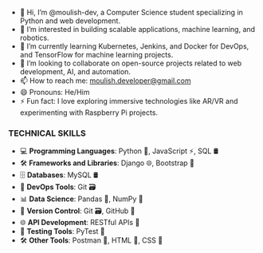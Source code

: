 - 👋 Hi, I’m @moulish-dev, a Computer Science student specializing in Python and web development.
- 👀 I’m interested in building scalable applications, machine learning, and robotics.
- 🌱 I’m currently learning Kubernetes, Jenkins, and Docker for DevOps, and TensorFlow for machine learning projects.
- 💞️ I’m looking to collaborate on open-source projects related to web development, AI, and automation.
- 📫 How to reach me: [moulish.developer@gmail.com](mailto:moulish.developer@gmail.com)
- 😄 Pronouns: He/Him
- ⚡ Fun fact: I love exploring immersive technologies like AR/VR and experimenting with Raspberry Pi projects.

### TECHNICAL SKILLS
- 💻 **Programming Languages**: Python 🐍, JavaScript ⚡, SQL 🛢️
- 🛠️ **Frameworks and Libraries**: Django 🌐, Bootstrap 🎨
- 🗄️ **Databases**: MySQL 🛢️
- 🚀 **DevOps Tools**: Git 🗃️
- 📊 **Data Science**: Pandas 🐼, NumPy 📐
- 🔄 **Version Control**: Git 🗃️, GitHub 🐙
- 🌐 **API Development**: RESTful APIs 🔗
- 🧪 **Testing Tools**: PyTest 🧪
- 🛠️ **Other Tools**: Postman 📮, HTML 📄, CSS 🎨
